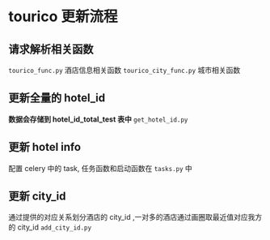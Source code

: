 # tourico 更新流程

## 请求解析相关函数
`tourico_func.py` 酒店信息相关函数
`tourico_city_func.py` 城市相关函数

## 更新全量的 hotel_id
**数据会存储到 hotel_id_total_test 表中**
`get_hotel_id.py`

## 更新 hotel info
配置 celery 中的 task, 任务函数和启动函数在 `tasks.py` 中


## 更新 city_id
通过提供的对应关系划分酒店的 city_id ,一对多的酒店通过画圈取最近值对应我方的 city_id
`add_city_id.py`
   